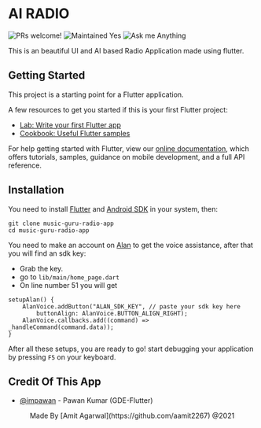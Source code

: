 # AI RADIO

<img src="https://img.shields.io/badge/PRs-welcome-brightgreen.svg" alt="PRs welcome!" />
<img src="https://img.shields.io/badge/Maintained%3F-yes-green.svg" alt="Maintained Yes" />
<img src="https://img.shields.io/badge/Ask%20me-anything-1abc9c.svg" alt="Ask me Anything" />

This is an beautiful UI and AI based Radio Application made using flutter.

## Getting Started

This project is a starting point for a Flutter application.

A few resources to get you started if this is your first Flutter project:

- [Lab: Write your first Flutter app](https://flutter.dev/docs/get-started/codelab)
- [Cookbook: Useful Flutter samples](https://flutter.dev/docs/cookbook)

For help getting started with Flutter, view our
[online documentation](https://flutter.dev/docs), which offers tutorials,
samples, guidance on mobile development, and a full API reference.

## Installation
You need to install [Flutter](https://flutter.dev/docs/get-started/install) and [Android SDK](https://developer.android.com/studio) in your system, then:
```
git clone music-guru-radio-app
cd music-guru-radio-app
```

You need to make an account on [Alan](https://alan.app/) to get the voice assistance, after that you will find an sdk key:
- Grab the key.
- go to `lib/main/home_page.dart`
- On line number 51 you will get
```
setupAlan() {
    AlanVoice.addButton("ALAN_SDK_KEY", // paste your sdk key here
        buttonAlign: AlanVoice.BUTTON_ALIGN_RIGHT);
    AlanVoice.callbacks.add((command) => _handleCommand(command.data));
}
```
After all these setups, you are ready to go! start debugging your application by pressing `F5` on your keyboard.

## Credit Of This App

- [@impawan](https://github.com/impawan) - Pawan Kumar (GDE-Flutter)

<p align="center">
Made By [Amit Agarwal](https://github.com/aamit2267) @2021
</p>